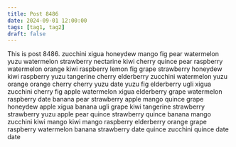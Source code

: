 ```yaml
---
title: Post 8486
date: 2024-09-01 12:00:00
tags: [tag1, tag2]
draft: false
---
```

This is post 8486.
zucchini
xigua
honeydew
mango
fig
pear
watermelon
yuzu
watermelon
strawberry
nectarine
kiwi
cherry
quince
pear
raspberry
watermelon
orange
kiwi
raspberry
lemon
fig
grape
strawberry
honeydew
kiwi
raspberry
yuzu
tangerine
cherry
elderberry
zucchini
watermelon
yuzu
orange
orange
cherry
cherry
yuzu
date
yuzu
fig
elderberry
ugli
xigua
zucchini
cherry
fig
apple
watermelon
xigua
elderberry
grape
watermelon
raspberry
date
banana
pear
strawberry
apple
mango
quince
grape
honeydew
apple
xigua
banana
ugli
grape
kiwi
tangerine
strawberry
strawberry
yuzu
apple
pear
quince
strawberry
quince
banana
mango
zucchini
kiwi
mango
kiwi
mango
raspberry
elderberry
orange
grape
raspberry
watermelon
banana
strawberry
date
quince
zucchini
quince
date
date
